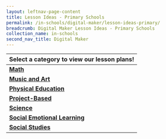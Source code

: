 ```yaml
---
layout: leftnav-page-content
title: Lesson Ideas - Primary Schools
permalink: /in-schools/digital-maker/lesson-ideas-primary/
breadcrumb: Digital Maker Lesson Ideas - Primary Schools
collection_name: in-schools
second_nav_title: Digital Maker
---
```


| Select a category to view our lesson plans! |
|---|
| [**Math**](/primary-math/) |
| [**Music and Art**](/primary-music-and-art/) |
| [**Physical Education**](/primary-physical-education/) |
| [**Project-Based**](/primary-project-based/) |
| [**Science**](/primary-science/) |
| [**Social Emotional Learning**](/primary-social-emotional-learning/) |
| [**Social Studies**](/primary-social-studies/) |


